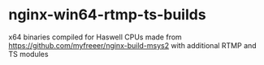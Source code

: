 # nginx-win64-rtmp-ts-builds
x64 binaries compiled for Haswell CPUs made from https://github.com/myfreeer/nginx-build-msys2 with additional RTMP and TS modules
